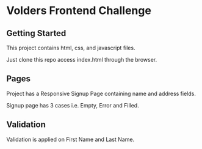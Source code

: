 # Volders Frontend Challenge 

## Getting Started

This project contains html, css, and javascript files. 

Just clone this repo access index.html through the browser.

## Pages

Project has a Responsive Signup Page containing name and address fields.

Signup page has 3 cases i.e. Empty, Error and Filled.

## Validation

Validation is applied on First Name and Last Name.